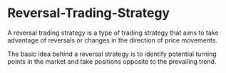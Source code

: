 # Reversal-Trading-Strategy
A reversal trading strategy is a type of trading strategy that aims to take advantage of reversals or changes in the direction of price movements.

The basic idea behind a reversal strategy is to identify potential turning points in the market and take positions opposite to the prevailing trend.
